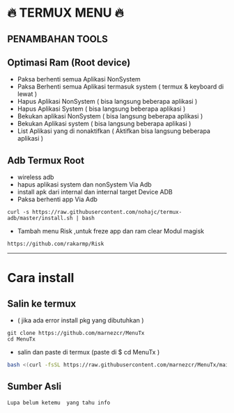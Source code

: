 
# 🔥 TERMUX MENU 🔥


##  PENAMBAHAN TOOLS

## Optimasi Ram (Root device)

- Paksa berhenti semua Aplikasi NonSystem
- Paksa Berhenti semua Aplikasi termasuk system 
  ( termux & keyboard di lewat )
- Hapus Aplikasi NonSystem
  ( bisa langsung beberapa aplikasi )
- Hapus Aplikasi System
  ( bisa langsung beberapa aplikasi )
- Bekukan aplikasi NonSystem
  ( bisa langsung beberapa aplikasi )
- Bekukan Aplikasi system
  ( bisa langsung beberapa aplikasi )
- List Aplikasi yang di nonaktifkan
  ( Aktifkan bisa langsung beberapa aplikasi )
  
  
## Adb Termux Root
- wireless adb
- hapus aplikasi system dan nonSystem Via Adb
- install apk dari internal dan internal target Device ADB
- Paksa berhenti app Via Adb

```
curl -s https://raw.githubusercontent.com/nohajc/termux-adb/master/install.sh | bash

```
- Tambah menu Risk ,untuk freze app dan ram clear
Modul magisk
```
https://github.com/rakarmp/Risk
```
---

# Cara install

## Salin ke termux 
- ( jika ada error install pkg yang dibutuhkan )

```clone repo
git clone https://github.com/marnezcr/MenuTx
cd MenuTx
```
- salin dan paste di termux (paste di $ cd MenuTx )

```bash
bash <(curl -fsSL https://raw.githubusercontent.com/marnezcr/MenuTx/main/install.sh)

```
## Sumber Asli
```
Lupa belum ketemu  yang tahu info
```

